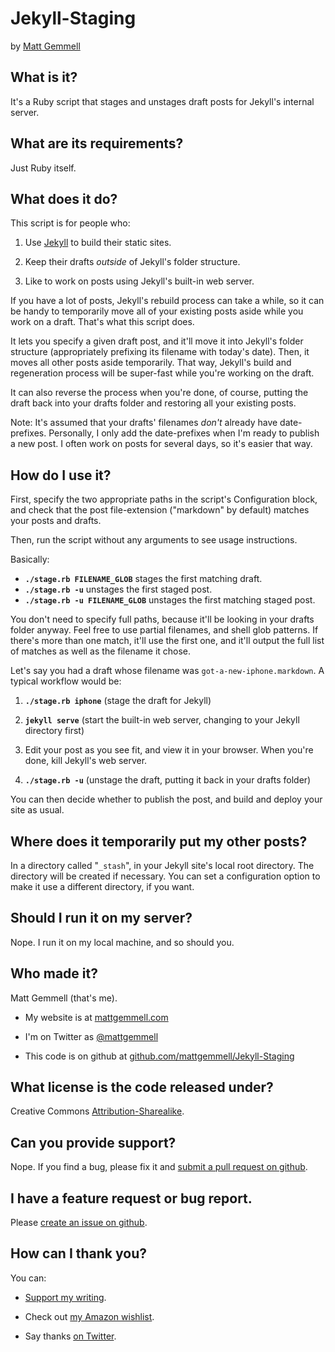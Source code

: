 # Jekyll-Staging

by [Matt Gemmell](http://mattgemmell.com/)


## What is it?

It's a Ruby script that stages and unstages draft posts for Jekyll's internal server.


## What are its requirements?

Just Ruby itself.


## What does it do?

This script is for people who:

1. Use [Jekyll](http://jekyllrb.com) to build their static sites.

2. Keep their drafts _outside_ of Jekyll's folder structure.

3. Like to work on posts using Jekyll's built-in web server.

If you have a lot of posts, Jekyll's rebuild process can take a while, so it can be handy to temporarily move all of your existing posts aside while you work on a draft. That's what this script does.

It lets you specify a given draft post, and it'll move it into Jekyll's folder structure (appropriately prefixing its filename with today's date). Then, it moves all other posts aside temporarily. That way, Jekyll's build and regeneration process will be super-fast while you're working on the draft.

It can also reverse the process when you're done, of course, putting the draft back into your drafts folder and restoring all your existing posts.

Note: It's assumed that your drafts' filenames _don't_ already have date-prefixes. Personally, I only add the date-prefixes when I'm ready to publish a new post. I often work on posts for several days, so it's easier that way.


## How do I use it?

First, specify the two appropriate paths in the script's Configuration block, and check that the post file-extension ("markdown" by default) matches your posts and drafts.

Then, run the script without any arguments to see usage instructions.

Basically:

- **`./stage.rb FILENAME_GLOB`** stages the first matching draft.
- **`./stage.rb -u`** unstages the first staged post.
- **`./stage.rb -u FILENAME_GLOB`** unstages the first matching staged post.

You don't need to specify full paths, because it'll be looking in your drafts folder anyway. Feel free to use partial filenames, and shell glob patterns. If there's more than one match, it'll use the first one, and it'll output the full list of matches as well as the filename it chose.

Let's say you had a draft whose filename was `got-a-new-iphone.markdown`. A typical workflow would be:

1. **`./stage.rb iphone`** (stage the draft for Jekyll)

2. **`jekyll serve`** (start the built-in web server, changing to your Jekyll directory first)

3. Edit your post as you see fit, and view it in your browser. When you're done, kill Jekyll's web server.

4. **`./stage.rb -u`** (unstage the draft, putting it back in your drafts folder)

You can then decide whether to publish the post, and build and deploy your site as usual.


## Where does it temporarily put my other posts?

In a directory called "`_stash`", in your Jekyll site's local root directory. The directory will be created if necessary. You can set a configuration option to make it use a different directory, if you want.


## Should I run it on my server?

Nope. I run it on my local machine, and so should you.


## Who made it?

Matt Gemmell (that's me).

- My website is at [mattgemmell.com](http://mattgemmell.com)

- I'm on Twitter as [@mattgemmell](http://twitter.com/mattgemmell)

- This code is on github at [github.com/mattgemmell/Jekyll-Staging](http://github.com/mattgemmell/Jekyll-Staging)


## What license is the code released under?

Creative Commons [Attribution-Sharealike](http://creativecommons.org/licenses/by-sa/4.0/).


## Can you provide support?

Nope. If you find a bug, please fix it and [submit a pull request on github](https://github.com/mattgemmell/Jekyll-Staging/pulls).


## I have a feature request or bug report.

Please [create an issue on github](https://github.com/mattgemmell/Jekyll-Staging/issues).


## How can I thank you?

You can:

- [Support my writing](https://www.patreon.com/mattgemmell).

- Check out [my Amazon wishlist](http://www.amazon.co.uk/registry/wishlist/1BGIQ6Z8GT06F).

- Say thanks [on Twitter](http://twitter.com/mattgemmell).
